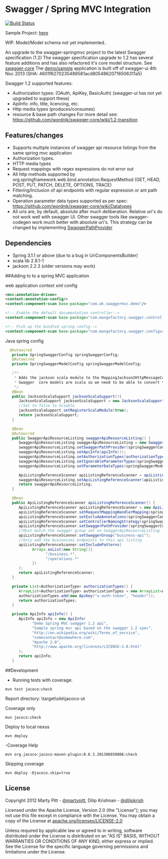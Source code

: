 # Swagger / Spring MVC Integration

[![Build Status](https://travis-ci.org/adrianbk/swagger-springmvc.png?branch=swagger-spec-1.2.0-upgrade)](https://travis-ci.org/adrianbk/swagger-springmvc)

Sample Project: [here](https://github.com/adrianbk/swagger-springmvc-demo)

WIP. Model/Model schema not yet implemented..

An upgrade to the swagger-springmvc project to the latest Swagger specification (1.2)
The swagger specification upgrade to 1.2 has several feature additions and has also refactored it's core model structure.
See [swagger-core](https://github.com/wordnik/swagger-core)
The [demo/sample](https://github.com/adrianbk/swagger-springmvc-demo) application is built off of swagger-ui 4th Noc 2013 (SHA: 4601f6270235489581acd80548620716506311a5)

Swagger 1.2 supported features:
- Authorization types: (OAuth, ApiKey, BasicAuth) (swagger-ui has not yet upgraded to support these)
- ApiInfo: info, title, licencing, etc.
- Http media types (produces/consumes)
- resource & base path changes
For more detail see: https://github.com/wordnik/swagger-core/wiki/1.2-transition


## Features/changes
- Supports multiple instances of swagger api resource listings from the same spring mvc application
- Authorization types.
- HTTP media types
- Request mappings with regex expressions do not error out
- All http methods supported by org.springframework.web.bind.annotation.RequestMethod (GET, HEAD, POST, PUT, PATCH, DELETE, OPTIONS, TRACE)
- Filtering/Inclusion of api endpoints with regular expression or ant path matching.
- Operation parameter data types supported as per spec: https://github.com/wordnik/swagger-core/wiki/Datatypes
- All uris are, by default, absolute after much deliberation. Relative uri's do not work well with swagger UI. Other swagger tools like
swagger-codegen work much better with absolute uri's.
This strategy can be changed by
implementing [SwaggerPathProvider](https://github.com/adrianbk/swagger-springmvc/blob/swagger-spec-1.2.0-upgrade/src/main/java/com/mangofactory/swagger/core/SwaggerPathProvider.java)

## Dependencies
- Spring 3.1.1 or above (due to a bug in UriComponentsBuilder)
- scala lib 2.9.1-1
- jackson 2.2.3 (older versions may work)

##Adding to to a spring MVC application

web application context xml config

```xml
<mvc:annotation-driven>
<context:annotation-config/>
<context:component-scan base-package="com.ak.swaggermvc.demo"/>

<!-- Enable the default documentation controller-->
<context:component-scan base-package="com.mangofactory.swagger.controllers"/>

<!-- Pick up the bundled spring config-->
<context:component-scan base-package="com.mangofactory.swagger.configuration"/>
```

Java spring config
```java
  @Autowired
   private SpringSwaggerConfig springSwaggerConfig;
   @Autowired
   private SpringSwaggerModelConfig springSwaggerModelConfig;

   /**
    * Adds the jackson scala module to the MappingJackson2HttpMessageConverter registered with spring
    * Swagger  core models are scala so we need to be able to convert to JSON
    */
   @Bean
   public JacksonScalaSupport jacksonScalaSupport(){
      JacksonScalaSupport jacksonScalaSupport = new JacksonScalaSupport();
      //Set to false to disable
      jacksonScalaSupport.setRegisterScalaModule(true);
      return jacksonScalaSupport;
   }

   @Bean
   @Autowired
   public SwaggerApiResourceListing swaggerApiResourceListing() {
      SwaggerApiResourceListing swaggerApiResourceListing = new SwaggerApiResourceListing(springSwaggerConfig.swaggerCache(), "business-api");
      swaggerApiResourceListing.setSwaggerPathProvider(springSwaggerConfig.defaultSwaggerPathProvider());
      swaggerApiResourceListing.setApiInfo(apiInfo());
      swaggerApiResourceListing.setAuthorizationTypes(authorizationTypes());
      swaggerApiResourceListing.setIgnorableParameterTypes(springSwaggerConfig.defaultIgnorableParameterTypes());
      swaggerApiResourceListing.setParameterDataTypes(springSwaggerModelConfig.defaultParameterDataTypes());

      ApiListingReferenceScanner apiListingReferenceScanner = apiListingReferenceScanner();
      swaggerApiResourceListing.setApiListingReferenceScanner(apiListingReferenceScanner);
      return swaggerApiResourceListing;
   }

   @Bean
   public ApiListingReferenceScanner apiListingReferenceScanner() {
      ApiListingReferenceScanner apiListingReferenceScanner = new ApiListingReferenceScanner();
      apiListingReferenceScanner.setRequestMappingHandlerMapping(springSwaggerConfig.swaggerRequestMappingHandlerMappings());
      apiListingReferenceScanner.setExcludeAnnotations(springSwaggerConfig.defaultExcludeAnnotations());
      apiListingReferenceScanner.setControllerNamingStrategy(springSwaggerConfig.defaultControllerResourceNamingStrategy());
      apiListingReferenceScanner.setSwaggerPathProvider(springSwaggerConfig.defaultSwaggerPathProvider());
      //Must match the swagger group set on SwaggerApiResourceListing
      apiListingReferenceScanner.setSwaggerGroup("business-api");
      //Only add the businesses endpoints to this api listing
      apiListingReferenceScanner.setIncludePatterns(
            Arrays.asList(new String[]{
                  "/business.*",
                  "/operations.*"
            })
      );
      return apiListingReferenceScanner;
   }

   private List<AuthorizationType> authorizationTypes() {
      ArrayList<AuthorizationType> authorizationTypes = new ArrayList<AuthorizationType>();
      authorizationTypes.add(new ApiKey("x-auth-token", "header"));
      return authorizationTypes;
   }

   private ApiInfo apiInfo() {
      ApiInfo apiInfo = new ApiInfo(
            "Demo Spring MVC swagger 1.2 api",
            "Sample spring mvc api based on the swagger 1.2 spec",
            "http://en.wikipedia.org/wiki/Terms_of_service",
            "somecontact@somewhere.com",
            "Apache 2.0",
            "http://www.apache.org/licenses/LICENSE-2.0.html"
      );
      return apiInfo;
   }
```

##Development

- Running tests with coverage:
```
mvn test jacoco:check
```
Report directory: \target\site\jacoco-ut

Coverage only
```
mvn jacoco:check
```

Deploy to local nexus
```
mvn deploy
```

-Coverage Help
```
mvn org.jacoco:jacoco-maven-plugin:0.6.3.201306030806:check
```

Skipping coverage
```
mvn deploy -Djacoco.skip=true
```
License
-------

Copyright 2012 Marty Pitt - [@martypitt](https://github.com/martypitt), Dilip Krishnan - [@dilipkrish](https://github.com/dilipkrish)

Licensed under the Apache License, Version 2.0 (the "License");
you may not use this file except in compliance with the License.
You may obtain a copy of the License at [apache.org/licenses/LICENSE-2.0](http://www.apache.org/licenses/LICENSE-2.0)

Unless required by applicable law or agreed to in writing, software
distributed under the License is distributed on an "AS IS" BASIS,
WITHOUT WARRANTIES OR CONDITIONS OF ANY KIND, either express or implied.
See the License for the specific language governing permissions and
limitations under the License.

